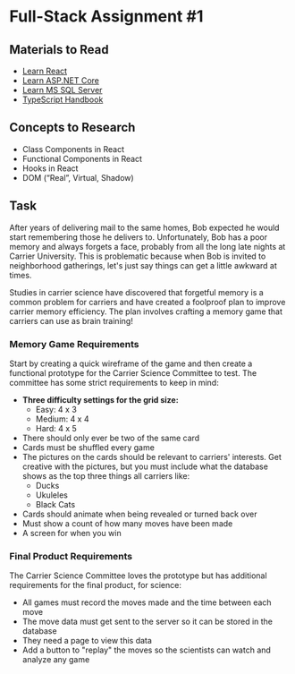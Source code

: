 # Full-Stack Assignment #1

## Materials to Read

- [Learn React](https://react.dev/learn)
- [Learn ASP.NET Core](https://dotnet.microsoft.com/en-us/learn)
- [Learn MS SQL Server](https://learn.microsoft.com/en-us/sql/sql-server)
- [TypeScript Handbook](https://www.typescriptlang.org/docs/handbook/intro.html)

## Concepts to Research

- Class Components in React
- Functional Components in React
- Hooks in React
- DOM (“Real”, Virtual, Shadow)

## Task

After years of delivering mail to the same homes, Bob expected he would start remembering those he delivers to. Unfortunately, Bob has a poor memory and always forgets a face, probably from all the long late nights at Carrier University. This is problematic because when Bob is invited to neighborhood gatherings, let's just say things can get a little awkward at times.

Studies in carrier science have discovered that forgetful memory is a common problem for carriers and have created a foolproof plan to improve carrier memory efficiency. The plan involves crafting a memory game that carriers can use as brain training!

### Memory Game Requirements

Start by creating a quick wireframe of the game and then create a functional prototype for the Carrier Science Committee to test. The committee has some strict requirements to keep in mind:

- **Three difficulty settings for the grid size:**
  - Easy: 4 x 3
  - Medium: 4 x 4
  - Hard: 4 x 5
- There should only ever be two of the same card
- Cards must be shuffled every game
- The pictures on the cards should be relevant to carriers' interests. Get creative with the pictures, but you must include what the database shows as the top three things all carriers like:
  - Ducks
  - Ukuleles
  - Black Cats
- Cards should animate when being revealed or turned back over
- Must show a count of how many moves have been made
- A screen for when you win

### Final Product Requirements

The Carrier Science Committee loves the prototype but has additional requirements for the final product, for science:

- All games must record the moves made and the time between each move
- The move data must get sent to the server so it can be stored in the database
- They need a page to view this data
- Add a button to "replay" the moves so the scientists can watch and analyze any game
